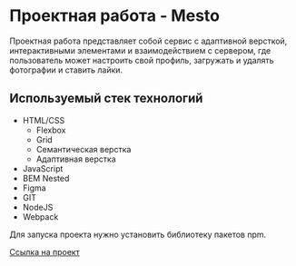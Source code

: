 # Проектная работа - Mesto

Проектная работа представляет собой сервис с адаптивной версткой, интерактивными элементами и взаимодействием с сервером, где пользователь может настроить свой профиль, загружать и удалять фотографии и ставить лайки.

## Используемый стек технологий
+ HTML/CSS
  + Flexbox
  + Grid
  + Семантическая верстка
  + Адаптивная верстка
+ JavaScript
+ BEM Nested
+ Figma
+ GIT
+ NodeJS
+ Webpack

Для запуска проекта нужно установить библиотеку пакетов npm.

[Ссылка на проект](https://zzzorger.github.io/mesto/) 


